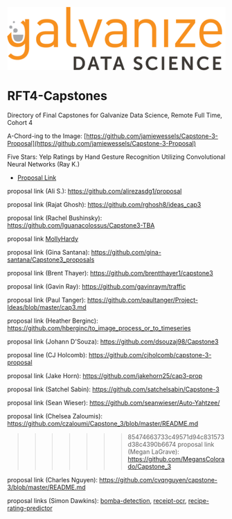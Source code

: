 ![galvanize_logo](images/logo.png)

# RFT4-Capstones

Directory of Final Capstones for Galvanize Data Science, Remote Full Time, Cohort 4

A-Chord-ing to the Image: [https://github.com/jamiewessels/Capstone-3-Proposal](https://github.com/jamiewessels/Capstone-3-Proposal)

Five Stars: Yelp Ratings by Hand Gesture Recognition Utilizing Convolutional Neural Networks (Ray K.)

- [Proposal Link](https://github.com/AstroPigLatin/five_stars/blob/master/proposal.md)

proposal link (Ali S.): https://github.com/alirezasdg1/proposal

proposal link (Rajat Ghosh): https://github.com/rghosh8/ideas_cap3

proposal link (Rachel Bushinsky):
https://github.com/Iguanacolossus/Capstone3-TBA

proposal link [MollyHardy](https://github.com/mollyincali/tempname_capstone3)

proposal link (Gina Santana): https://github.com/gina-santana/Capstone3_proposals 

proposal link (Brent Thayer): https://github.com/brentthayer1/capstone3

proposal link (Gavin Ray): https://github.com/gavinraym/traffic

proposal link (Paul Tanger): https://github.com/paultanger/Project-Ideas/blob/master/cap3.md

proposal link (Heather Berginc): https://github.com/hberginc/to_image_process_or_to_timeseries

proposal link (Johann D'Souza): https://github.com/dsouzaj98/Capstone3

proposal line (CJ Holcomb): https://github.com/cjholcomb/capstone-3-proposal

proposal link (Jake Horn): https://github.com/jakehorn25/cap3-prop

proposal link (Satchel Sabin): https://github.com/satchelsabin/Capstone-3

proposal link (Sean Wieser): https://github.com/seanwieser/Auto-Yahtzee/

proposal link (Chelsea Zaloumis): https://github.com/czaloumi/Capstone_3/blob/master/README.md
>>>>>>> 85474663733c49571d94c831573d38c4390b6674
proposal link (Megan LaGrave): https://github.com/MegansColorado/Capstone_3

proposal link (Charles Nguyen): https://github.com/cvqnguyen/capstone-3/blob/master/README.md

proposal links (Simon Dawkins): [bomba-detection](https://github.com/wkosmos/bomba-detection/blob/master/docs/proposal.md), [receipt-ocr](https://github.com/wkosmos/receipt-ocr/blob/master/docs/proposal.md), [recipe-rating-predictor]()